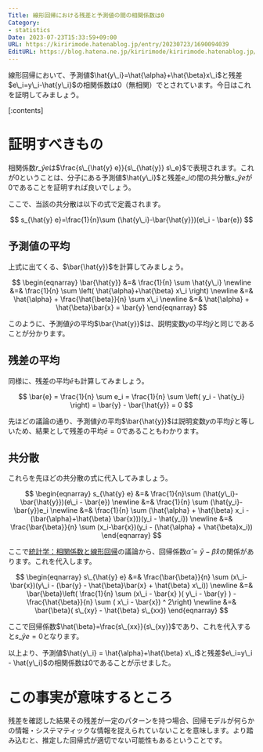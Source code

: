 ```yaml
---
Title: 線形回帰における残差と予測値の間の相関係数は0
Category:
- statistics
Date: 2023-07-23T15:33:59+09:00
URL: https://kiririmode.hatenablog.jp/entry/20230723/1690094039
EditURL: https://blog.hatena.ne.jp/kiririmode/kiririmode.hatenablog.jp/atom/entry/820878482952105458
---
```


線形回帰において、予測値$\hat{y\_i}=\hat{\alpha}+\hat{\beta}x\_i$と残差$e\_i=y\_i-\hat{y\_i}$の相関係数は0（無相関）でとされています。今日はこれを証明してみましょう。

[:contents]

# 証明すべきもの

相関係数$r\_{\hat{y}e}$は$\frac{s\_{\hat{y} e}}{s\_{\hat{y}} s\_e}$で表現されます。これが$0$ということは、分子にある予測値$\hat{y\_i}$と残差$e\_i$の間の共分散$s\_{\hat{y} e}$が0であることを証明すれば良いでしょう。

ここで、当該の共分散は以下の式で定義されます。

$$
s_{\hat{y} e}=\frac{1}{n}\sum (\hat{y\_i}-\bar{\hat{y}})(e\_i - \bar{e})
$$

## 予測値の平均

上式に出てくる、$\bar{\hat{y}}$を計算してみましょう。

<!-- textlint-disable -->
$$
\begin{eqnarray}
\bar{\hat{y}} &=& \frac{1}{n} \sum \hat{y\_i} \newline
&=& \frac{1}{n} \sum \left( \hat{\alpha}+\hat{\beta} x\_i \right) \newline
&=& \hat{\alpha} + \frac{\hat{\beta}}{n} \sum x\_i \newline
&=& \hat{\alpha} + \hat{\beta}\bar{x} = \bar{y}
\end{eqnarray}
$$
<!-- textlint-enable -->

このように、予測値$\hat{y}$の平均$\bar{\hat{y}}$は、説明変数$y$の平均$\bar{y}$と同じであることが分かります。

## 残差の平均

同様に、残差の平均$\bar{e}$も計算してみましょう。

<!-- textlint-disable -->
$$
\bar{e} = \frac{1}{n} \sum e_i
= \frac{1}{n} \sum \left( y_i - \hat{y_i} \right)
= \bar{y} - \bar{\hat{y}} = 0
$$
<!-- textlint-enable -->

先ほどの議論の通り、予測値$\hat{y}$の平均$\bar{\hat{y}}$は説明変数$y$の平均$\bar{y}$と等しいため、結果として残差の平均$\bar{e}=0$であることもわかります。

## 共分散

これらを先ほどの共分散の式に代入してみましょう。

<!-- textlint-disable -->
$$
\begin{eqnarray}
s_{\hat{y} e} &=& \frac{1}{n}\sum (\hat{y\_i}-\bar{\hat{y}})(e\_i - \bar{e}) \newline
&=& \frac{1}{n} \sum (\hat{y_i}-\bar{y})e_i \newline
&=& \frac{1}{n} \sum (\hat{\alpha} + \hat{\beta} x_i - (\bar{\alpha}+\hat{\beta} \bar{x}))(y_i - \hat{y_i}) \newline
&=& \frac{\bar{\beta}}{n} \sum (x_i-\bar{x})(y_i - (\hat{\alpha} + \hat{\beta}x_i))
\end{eqnarray}
$$
<!-- textlint-enable -->

ここで[統計学：相関係数と線形回帰](https://kiririmode.hatenablog.jp/entry/20230709/1688875324)の議論から、回帰係数$\hat{\alpha}=\bar{y}-\hat{\beta}\bar{x}$の関係があります。これを代入します。

<!-- textlint-disable -->
$$
\begin{eqnarray}
s\_{\hat{y} e} &=& \frac{\bar{\beta}}{n} \sum (x\_i-\bar{x})(y\_i - (\bar{y} - \hat{\beta}\bar{x} + \hat{\beta} x\_i)) \newline
&=& \bar{\beta}\left( \frac{1}{n} \sum (x\_i - \bar{x} )( y\_i - \bar{y} ) - \frac{\hat{\beta}}{n} \sum ( x\_i - \bar{x}) ^ 2\right) \newline
&=& \bar{\beta}( s\_{xy} - \hat{\beta} s\_{xx})
\end{eqnarray}
$$
<!-- textlint-enable -->

ここで回帰係数$\hat{\beta}=\frac{s\_{xx}}{s\_{xy}}$であり、これを代入すると$s\_{\hat{y} e}=0$となります。

以上より、予測値$\hat{y\_i} = \hat{\alpha}+\hat{\beta} x\_i$と残差$e\_i=y\_i - \hat{y\_i}$の相関係数は0であることが示せました。

# この事実が意味するところ

残差を確認した結果その残差が一定のパターンを持つ場合、回帰モデルが何らかの情報・システマティックな情報を捉えられていないことを意味します。より踏み込むと、推定した回帰式が適切でない可能性もあるということです。
